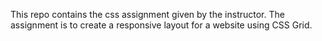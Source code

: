 This repo contains the css assignment given by the instructor. The assignment is to create a responsive layout for a website using CSS Grid. 